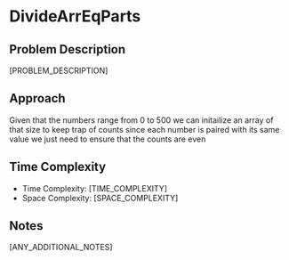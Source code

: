 # DivideArrEqParts

## Problem Description
[PROBLEM_DESCRIPTION]

## Approach
Given that the numbers range from 0 to 500 we can initailize an array of that size to keep trap of counts
since each number is paired with its same value we just need to ensure that the counts are even

## Time Complexity
- Time Complexity: [TIME_COMPLEXITY]
- Space Complexity: [SPACE_COMPLEXITY]

## Notes
[ANY_ADDITIONAL_NOTES]
